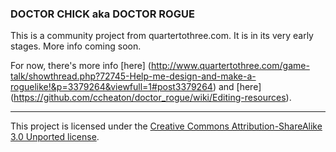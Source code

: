 ### DOCTOR CHICK aka DOCTOR ROGUE

This is a community project from quartertothree.com. It is in its very early stages. More info coming soon. 

For now, there's more info [here]
(http://www.quartertothree.com/game-talk/showthread.php?72745-Help-me-design-and-make-a-roguelike!&p=3379264&viewfull=1#post3379264) and [here]
(https://github.com/ccheaton/doctor_rogue/wiki/Editing-resources).

-------

This project is licensed under the [Creative Commons Attribution-ShareAlike 3.0 Unported license](http://creativecommons.org/licenses/by-sa/3.0/).